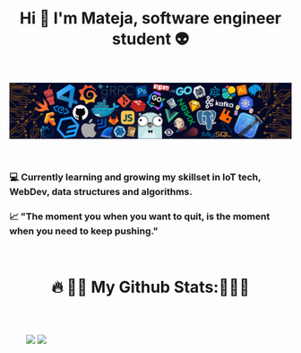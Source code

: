 <h1 align="center"> Hi 👋 I'm Mateja, software engineer student 👽 </h1>
<br>

<p align="left">
  <img src= "https://github.com/mVujsic/mVujsic/blob/master/img/icon.png">
</p>

<br>

### 💻 Currently learning and growing my skillset in IoT tech, WebDev, data structures and algorithms. 
### 📈 <b>"The moment you when you want to quit, is the moment when you need to keep pushing."</b>

<br>

<h1 align="center"> 🔥 👊💯 <b>My Github Stats</b>:💯👊🔥 </h1>

<br>
<br>
<p align="left">
  <img style="margin-left:30px" src = "https://github-readme-stats.vercel.app/api?username=mVujsic&show_icons=true&theme=merco&hide_border=true&line_height=33">
  <img src = "https://github-readme-stats.vercel.app/api/top-langs/?username=mVujsic&hide=css&theme=merco&hide_border=true">
</p>

